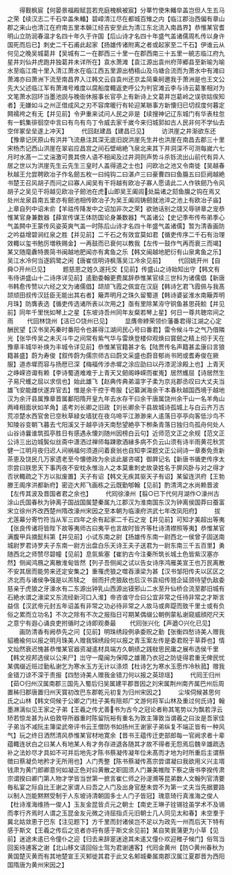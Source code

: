 <!-- { "loadSidebar": true } -->
　　得觐枫宸【何晏景福殿赋芸若充庭槐枫被宸】分蕐竹使朱轓皁盖岂但人生五马之荣【续汉志二千石皁盖朱轓】碧嶂清江尽在都城百雉之内【临江郡治西偏有章山郡之来山也清江在府南五里本贑江经吉安至此为清江东北流入南昌界】恭惟某官耆明山立防润春温才名四十年久于许国【后山诗才名四十年盛气盖诸儒周札传以身许国死而后已】刺史二千石甫此起家【扬雄传诸附离之者或起家至二千石】伊谁云从何见之晚吴城葛井【吴城有二一在郡西三十里一在郡西南三十五里一綂志临江府九星井刘仙井虎跑井独葛井未详所在】袁水萧滩【袁江源出袁州府萍郷县至新喻为喻水至临江南十里入清江萧水在临江西五里源出栖梧山及乌塘合流而为萧水中有滩曰萧滩亦曰萧洲下流至南昌界入江韩文云自袁州还京孟简乗舸邀我于萧洲是也王文公先大父述临江军有萧滩号难度以腐船度輙返吏呼公为判官滩云李与诗云葛峯相对为文笔萧水回环当墨池説与晚衙休报事长官亭上有新诗上文葛井岂葛岭之误欤姑俟知者】无嫌如斗之州正借成风之刃不容席暖行有轮迎某聮事方新懐归已切叔度何暮定闗襦袴之有无【并见前】令尹重来试问人民之非是【续搜神记辽东城门有华表柱忽有一鹤集徘徊空中言曰有鸟有鸟丁令威去家千嵗今来归城郭如古人民非何不学仙去空伴冢垒垒遂上冲天】
　　代回赵建昌【建昌已见】
　　访洪崖之井渐欲东还【豫章记厌原山有洪井飞流悬注其深无底旧説洪崖先生井也洪崖在南昌去郡三十里宋杨杰记西山洪崖在翠岩应昌宫之间石壁峭絶飞泉北来其下井洞深不可测每嵗六七月时水髙一二丈湍激可畏其傍人语不相闻及过井洞则声势斗杀铄流出山前代有异人居之世以为洪崖先生云先生三皇时人盖得道之士也】问欧冶之池又令南徙【吴越春秋越王允尝聘欧冶子作名劒五枚一曰纯钩二曰湛卢三曰豪曹四曰鱼膓五曰巨阙越絶书楚王召风胡子而问之曰寡人闻吴有干将越有欧冶子寡人愿请此二人作铁劒乃令风胡子之吴见干将越见欧冶子劒池在虎山即吴王阖闾处扁诸之劎鱼膓之钩在焉又处州龙泉县南五里亦有劒池相传欧冶子为吴王阖闾铸劒就池淬之池上有欧冶子庙】上章自列中诏未俞【羊祜传降发中之诏加非次之荣】欲驰话别之牋又辱骈章之宠恭惟某官身兼数器【薛宣传谋王体防国论身兼数器】气盖诸公【史记季布传布弟季心气盖闗中王蒙传风姿英爽气盖一时陈后山诗才名四十年盛气盖诸儒】暂为清香画防之吟益增碧涧红泉之胜【并见前】二千石之有效宜莫如君【循吏传序二千石有治理效輙以玺书勉厉増秩赐金】一再鼓而已衰何以教我【左传一鼓作气再而衰三而竭】某又随麾纛特畏简书闽越地肥闻亦有禽鱼之乐【韩文闽越地肥衍有山泉禽鱼之乐】吴江水冷何当逐鸥鹭之闲【唐崔信明诗枫落吴江冷余见前】
　　代回姚开州【自舜○开州已见】
　　题慈恩之姓久遂托交【见前】传盛山之诗始知出守【韩文有韦侍讲盛山十二诗序详见前】逺勤委翰更费属辞恭惟某官续三世科为诸儒倡【新唐书韩愈传赞以六经之文为诸儒倡】颉颃飞霞之佩宜在汉庭【韩诗乞君飞霞佩与我髙颉颃田叔传汉廷臣无能出其右者】簸弄明月之珠久留蜀道【韩诗婆娑淮水南簸弄明月珠】防膺表选【循吏传选诸所表以次用之】亟有里除某洊守铜鱼甚思莼鲙【并见前】同年千里恍如琴上之星【东坡诗吾州同年友粲若琴上星】何日一尊共聴帘间之雨
　　代回林饶州【洁已○饶州已见】
　　显膺帝綍荣领价藩番君得江湖之心定酬民望【汉书吴芮秦时番阳令也甚得江湖间民心号曰番君】雷令候斗牛之气乃借隣光【张华传吴之未灭斗牛之间常有紫气华与雷焕登楼仰观焕曰寳劒之精上彻于天在豫章丰城华补焕为丰城令详见前】恭惟某官籍甚才名【陆贾传名声籍甚孟康曰言狼籍甚盛】蔚为寿俊【叙传蔚为儒宗师古曰蔚文采盛也蔚音郁尚书罔或耆寿俊在厥服】道赤墀而容与扬厯已深【梅福传涉赤墀之涂应劭曰以丹漆泥涂殿上也】上青天之峥嵘咨诹有赖【李诗蜀道难难于上青天又劒阁峥嵘而崔嵬】居然蠖屈【诗居然生子易尺蠖之屈以求信也】始此雄飞【赵典传典弟温字子柔为京兆郡丞叹曰大丈夫当雄飞安能雌伏遂弃官去】惟是余干控于粤服【记纂渊海余干本春秋越国西境于越地汉为余汗县属豫章晋属鄱阳隋开皇九年去水存干曰余干唐属饶州余干山一名羊角山两峰相面状如羊角】逺考刘长卿之旧政【刘长卿余干县故城诗孤城上与白云齐万古荒凉楚水西官舍已空秋草緑女墙犹在夜乌啼平江渺渺来人逺落日亭亭向客低沙鸟不知陵谷变朝飞暮去弋阳溪又于越亭诗天南愁望絶亭下栁条青落日独归鸟孤舟何处人山谷诗曩谁筑孤亭胜日有感遇永懐刘随州因榜白云句】近师范文正之余规【范文正公诗三出边城鬓似丝斋中潇洒过禅师每踈歌酒縁多病不负云山须有诗半雨黄花秋赏健一江明月夜归迟人间祸福何须道问着衰翁也自知李深题文正公祠诗一章奏免贡新茶恵及饶民几万家遗老至今懐徳政为余谈此屡咨嗟】御屛记名【新唐书循吏传序太宗尝曰朕思天下事丙夜不安枕永惟治人之本莫重刺史故录姓名于屏风卧与对之得才否状輙疏之下方以拟废置】天子有诏【韩文无疾其驱天子有诏】某留连洪府【王勃滕王阁序洪都新府】密迩大邦飞画栋之云既勤郇翰【见前】酌清湾之水尚赖晋波【左传其波及晋国者君之余也】
　　代囘徐濠州【翦○已下代何月湖作○濠州古涂山氏国春秋为钟离子国战国属楚秦属九江郡汉为淮南国东汉为钟离侯国莽曰蚕富宋立徐州齐改西楚州隋改濠州宋因之至本朝为临濠府洪武七年改凤阳府】
　　拔尤莲幕分寄竹符当从军三四年之余有起家二千石之宠【并见前】可知才美超出等夷【张良传诸将皆陛下故等夷师古曰夷平也言故时皆齐等杜诗清襟照等夷】恭惟某官满腹甲兵摘髭科第【并见前】小试东南之尉【扬雄传东南一尉西北一侯曾子固送南城尉罗君诗罗夫子东南一尉方出盘白乐天诗王夫子送君为一尉东南三千五百里】勇随西北之师赞尽碧幢【见前】息氛紫塞【崔豹古今注秦所筑长城土色皆紫汉塞亦然】侧闻鸿鴈之离散淮甸皆然【列子吾侧闻之试以告女诗序鸿雁美宣王也万民离散不安其居而能劳来还定安集之】重罹虎狼之噬吞濠梁为甚【汉书邹阳传夫以区区之济北而与诸侯争强是以羔犊之　弱而扞虎狼敌也后汉书袁绍传翘企延颈待望仇敌委慈亲于虎狼之牙濠水有二东源出钟乳山西源出镆邪山二水至升仙桥合流至郡旧城有石絶水谓之濠梁又东流经新河口入淮】帝咨谁守佥曰公宜非常之任待非常之才斯言益信【汉武帝元封五年诏盖有非常之功必待非常之人故马或奔踶而致千里士或有负俗之累而立功名】不次之除有不次之报指日可期某偶缀公朝例蒙私谢窥威顔咫尺天之意宁有遐心诵良吏拊循时之诗即观奏最
　　代囘张兴化【声遒○兴化已见】
　　画防清香有阙恭先之问【见前】明珠绣段例承委贶之勤【张衡四愁诗美人赠我貂襜褕何以报之明月珠美人赠我锦绣段何以报之青玉案左传是委君贶于草莽也】情文灿然衰迟愧甚恭惟某官器资凝逺材具端方久朝绩之践敡思民庸之展布选侯千里【韩文视邦选侯以公来尸】岀守一麾闽为保障之雄莆乃衣冠之防徒得君重无俾民忧某偶缀近班过勤私谢乞为寒水玉方无计以涤烦【杜诗乞为寒水玉愿作冷秋菰】赠我金错刀谅不深于责报【四愁诗美人赠我金错刀何以报之英琼瑶】
　　代囘王归州【茹○归州汉属南郡三国先入蜀后归吴属建平郡晋因之刘宋属荆州南齐属巴州后周置秭归郡唐置归州天寳初改巴东郡乾元初复为归州宋因之】
　　尘埃伺候甚思何氏之山林【韩文伺候于公卿之门杜子美有陪郑广文游何将军山林及重过何氏诗】翰墨淋漓似见王家之子弟【王羲之传尤善书为古今之冠论者称其笔势以为飘若浮云矫若惊龙甚为从伯敦导所器重时陈留阮裕有重名为敦主簿敦当谓羲之曰汝是吾家佳子弟当不减阮主簿梁武帝评书云王僧防书如扬州王谢家子弟纵复不端正皆有一种风气】玩之终日洒然清风恭惟某官材地寛余【晋书王蕴传迁吏部郎每一官阙求者十辈蕴輙连状白之曰某人有地某人有才务存进退各随其才故不得者无怨焉后魏辛雄疏选补之法妙尽才具如不可并后地先才陈书蔡凝传凝年位未髙而才地为时所重后主谓蔡徴曰蔡凝负地矜才无所用也】人门秀整【陈书蔡凝传髙宗尝谓凝曰我欲用义兴主壻钱肃为黄门郎卿意何如凝正色对曰黄散之职固须人门兼美帷陛下察之唐书李揆传肃宗谓揆曰卿门第人物才学皆当世第一摭言崔仁师之孙湜滫等昆弟数人文翰列官清要毎私宴之际自比王谢之家谓人曰吾之人门及出身官歴未尝不为第一丈夫当先据要路以制人岂能黙黙受制于人东坡诗清朝固多士人门子皆冠】瑰意琦行真淮海之俊人【杜诗淮海维扬一俊人】玉友金昆皆贞元之朝士【南史王琳子铨锡铨虽学术不及锡而孝行齐焉时人谓之玉昆金友元微之诗屈指贞元旧朝士几人同见太和春】未空羣于冀北姑敛恵于巴东【注见题下】方千里而封诸侯岂不足以为政先一州而后天下特有感于斯文【王羲之传后之览者亦将有感于斯文余见前】某自笑衰蒲更为小草【见前】迷途未逺已令僮仆之迎【归去来辞寔迷途其未逺又僮仆欢迎稚子候门】俗驾当回奚待逋客之谢【北山移文请回俗士驾为君谢逋客】代囘金黄州【防○黄州春秋为黄国楚灭黄而有其地楚宣王灭邾徙其君于此又名邾城秦属南郡汉属江夏郡晋为西阳国隋唐为黄州宋因之】
